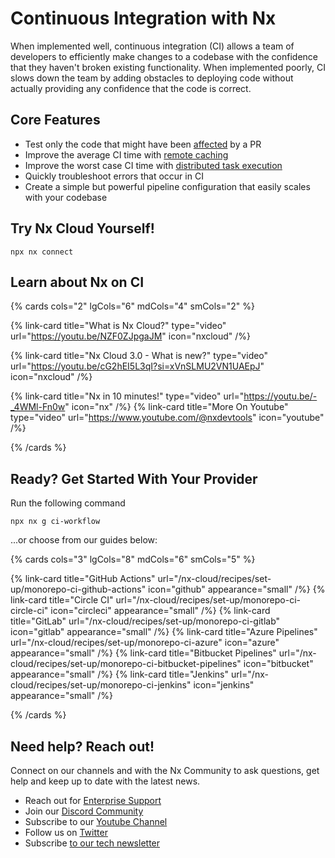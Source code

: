 # Continuous Integration with Nx

When implemented well, continuous integration (CI) allows a team of developers to efficiently make changes to a codebase with the confidence that they haven't broken existing functionality. When implemented poorly, CI slows down the team by adding obstacles to deploying code without actually providing any confidence that the code is correct.

## Core Features

- Test only the code that might have been [affected](/concepts/affected) by a PR
- Improve the average CI time with [remote caching](/core-features/remote-cache)
- Improve the worst case CI time with [distributed task execution](/core-features/distribute-task-execution)
- Quickly troubleshoot errors that occur in CI
- Create a simple but powerful pipeline configuration that easily scales with your codebase

## Try Nx Cloud Yourself!

```shell
npx nx connect
```

## Learn about Nx on CI

{% cards cols="2" lgCols="6" mdCols="4" smCols="2" %}

{% link-card title="What is Nx Cloud?" type="video" url="https://youtu.be/NZF0ZJpgaJM" icon="nxcloud" /%}

{% link-card title="Nx Cloud 3.0 - What is new?" type="video" url="https://youtu.be/cG2hEI5L3qI?si=xVnSLMU2VN1UAEpJ" icon="nxcloud" /%}

{% link-card title="Nx in 10 minutes!" type="video" url="https://youtu.be/-_4WMl-Fn0w" icon="nx" /%}
{% link-card title="More On Youtube" type="video" url="https://www.youtube.com/@nxdevtools" icon="youtube" /%}

{% /cards %}

## Ready? Get Started With Your Provider

Run the following command

```shell
npx nx g ci-workflow
```

...or choose from our guides below:

{% cards cols="3" lgCols="8" mdCols="6" smCols="5"  %}

{% link-card title="GitHub Actions" url="/nx-cloud/recipes/set-up/monorepo-ci-github-actions" icon="github" appearance="small" /%}
{% link-card title="Circle CI" url="/nx-cloud/recipes/set-up/monorepo-ci-circle-ci" icon="circleci" appearance="small" /%}
{% link-card title="GitLab" url="/nx-cloud/recipes/set-up/monorepo-ci-gitlab" icon="gitlab" appearance="small" /%}
{% link-card title="Azure Pipelines" url="/nx-cloud/recipes/set-up/monorepo-ci-azure" icon="azure" appearance="small" /%}
{% link-card title="Bitbucket Pipelines" url="/nx-cloud/recipes/set-up/monorepo-ci-bitbucket-pipelines" icon="bitbucket" appearance="small" /%}
{% link-card title="Jenkins" url="/nx-cloud/recipes/set-up/monorepo-ci-jenkins" icon="jenkins" appearance="small" /%}

{% /cards %}

## Need help? Reach out!

Connect on our channels and with the Nx Community to ask questions, get help and keep up to date with the latest news.

- Reach out for [Enterprise Support](https://nx.app/enterprise)
- Join our [Discord Community](https://go.nx.dev/community)
- Subscribe to our [Youtube Channel](https://www.youtube.com/@nxdevtools)
- Follow us on [Twitter](https://twitter.com/nxdevtools)
- Subscribe [to our tech newsletter](https://go.nrwl.io/nx-newsletter)
